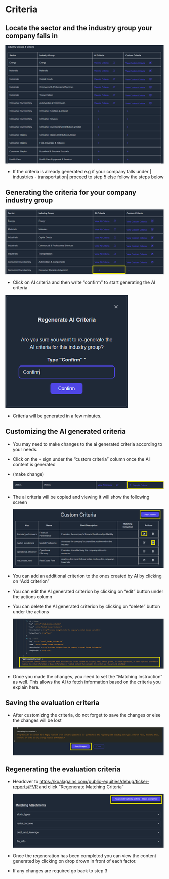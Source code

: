 # Criteria

## Locate the sector and the industry group your company falls in

![Criteria Table](./images/criteira_and_report/criteria-table.png)

- If the criteria is already generated e.g if your company falls under | industries - transportation| proceed to step 5 else follow the steps below

## Generating the criteria for your company industry group

![Generate AI Criteria](./images/criteira_and_report/generate-ai-criteria.png)

- Click on AI criteria and then write “confirm” to start generating the AI criteria

![Confirm Modal](./images/criteira_and_report/confirm-modal.png)

- Criteria will be generated in a few minutes.

## Customizing the AI generated criteria

- You may need to make changes to the ai generated criteria according to your needs.
- Click on the + sign under the “custom criteria” column once the AI content is generated
- (make change)

  ![Copy Criteria](./images/criteira_and_report/copy-criteria.png)

- The ai criteria will be copied and viewing it will show the following screen

  ![Edit Criterion](./images/criteira_and_report/edit-criterion.png)

- You can add an additional criterion to the ones created by AI by clicking on “Add criterion”
- You can edit the AI generated criterion by clicking on “edit” button under the actions column
- You can delete the AI generated criterion by clicking on “delete” button under the actions

  ![Matching Instruction](./images/criteira_and_report/matching-instruction.png)

- Once you made the changes, you need to set the “Matching Instruction” as well. This allows the AI to fetch information based on the criteria you explain here.

## Saving the evaluation criteria

- After customizing the criteria, do not forget to save the changes or else the changes will be lost

  ![Save Criterion](./images/criteira_and_report/save-criterion.png)

## Regenerating the evaluation criteria

- Headover to https://koalagains.com/public-equities/debug/ticker-reports/FVR and click “Regenerate Matching Criteria”

  ![Regenerate Matching Criteria](./images/criteira_and_report/regenerate-matching-criteria.png)

- Once the regeneration has been completed you can view the content generated by clicking on drop drown in front of each factor.
- If any changes are required go back to step 3
